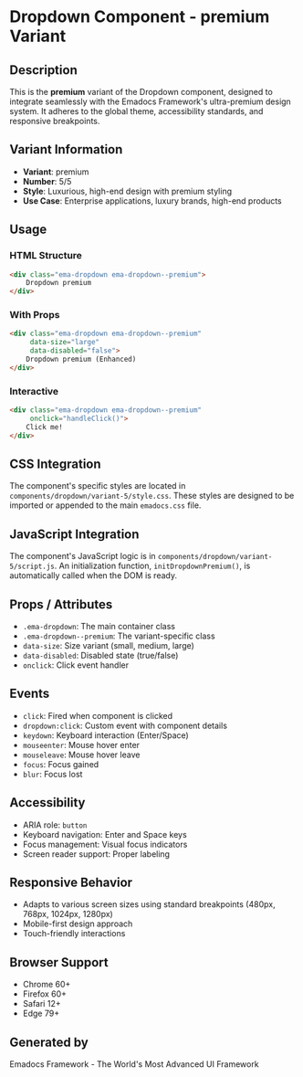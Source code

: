# Dropdown Component - premium Variant

## Description
This is the **premium** variant of the Dropdown component, designed to integrate seamlessly with the Emadocs Framework's ultra-premium design system. It adheres to the global theme, accessibility standards, and responsive breakpoints.

## Variant Information
- **Variant**: premium
- **Number**: 5/5
- **Style**: Luxurious, high-end design with premium styling
- **Use Case**: Enterprise applications, luxury brands, high-end products

## Usage

### HTML Structure
```html
<div class="ema-dropdown ema-dropdown--premium">
    Dropdown premium
</div>
```

### With Props
```html
<div class="ema-dropdown ema-dropdown--premium" 
     data-size="large" 
     data-disabled="false">
    Dropdown premium (Enhanced)
</div>
```

### Interactive
```html
<div class="ema-dropdown ema-dropdown--premium" 
     onclick="handleClick()">
    Click me!
</div>
```

## CSS Integration
The component's specific styles are located in `components/dropdown/variant-5/style.css`. These styles are designed to be imported or appended to the main `emadocs.css` file.

## JavaScript Integration
The component's JavaScript logic is in `components/dropdown/variant-5/script.js`. An initialization function, `initDropdownPremium()`, is automatically called when the DOM is ready.

## Props / Attributes
- `.ema-dropdown`: The main container class
- `.ema-dropdown--premium`: The variant-specific class
- `data-size`: Size variant (small, medium, large)
- `data-disabled`: Disabled state (true/false)
- `onclick`: Click event handler

## Events
- `click`: Fired when component is clicked
- `dropdown:click`: Custom event with component details
- `keydown`: Keyboard interaction (Enter/Space)
- `mouseenter`: Mouse hover enter
- `mouseleave`: Mouse hover leave
- `focus`: Focus gained
- `blur`: Focus lost

## Accessibility
- ARIA role: `button`
- Keyboard navigation: Enter and Space keys
- Focus management: Visual focus indicators
- Screen reader support: Proper labeling

## Responsive Behavior
- Adapts to various screen sizes using standard breakpoints (480px, 768px, 1024px, 1280px)
- Mobile-first design approach
- Touch-friendly interactions

## Browser Support
- Chrome 60+
- Firefox 60+
- Safari 12+
- Edge 79+

## Generated by
Emadocs Framework - The World's Most Advanced UI Framework
